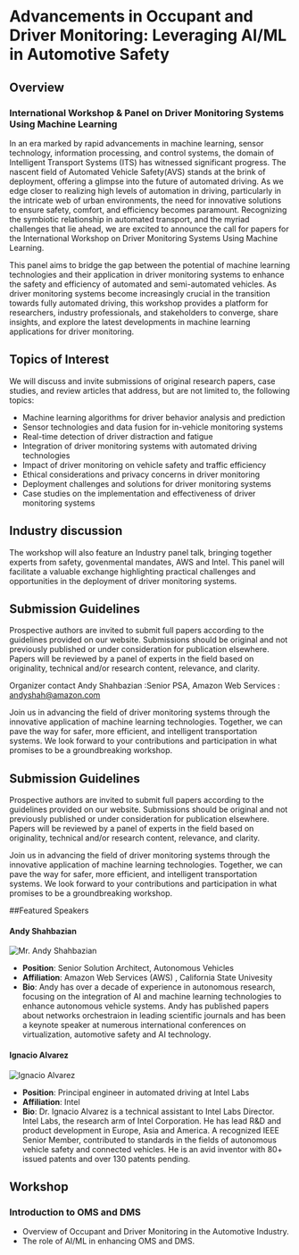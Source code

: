 # Advancements in Occupant and Driver Monitoring: Leveraging AI/ML in Automotive Safety

##  Overview
### International Workshop & Panel on Driver Monitoring Systems Using Machine Learning

In an era marked by rapid advancements in machine learning, sensor technology, information processing, and control systems, the domain of Intelligent Transport Systems (ITS) has witnessed significant progress. The nascent field of Automated Vehicle Safety(AVS) stands at the brink of deployment, offering a glimpse into the future of automated driving. As we edge closer to realizing high levels of automation in driving, particularly in the intricate web of urban environments, the need for innovative solutions to ensure safety, comfort, and efficiency becomes paramount. Recognizing the symbiotic relationship in automated transport, and the myriad challenges that lie ahead, we are excited to announce the call for papers for the International Workshop on Driver Monitoring Systems Using Machine Learning.

This panel aims to bridge the gap between the potential of machine learning technologies and their application in driver monitoring systems to enhance the safety and efficiency of automated and semi-automated vehicles. As driver monitoring systems become increasingly crucial in the transition towards fully automated driving, this workshop provides a platform for researchers, industry professionals, and stakeholders to converge, share insights, and explore the latest developments in machine learning applications for driver monitoring.

## Topics of Interest
We will discuss and invite submissions of original research papers, case studies, and review articles that address, but are not limited to, the following topics:
- Machine learning algorithms for driver behavior analysis and prediction
- Sensor technologies and data fusion for in-vehicle monitoring systems
- Real-time detection of driver distraction and fatigue
- Integration of driver monitoring systems with automated driving technologies
- Impact of driver monitoring on vehicle safety and traffic efficiency
- Ethical considerations and privacy concerns in driver monitoring
- Deployment challenges and solutions for driver monitoring systems 
- Case studies on the implementation and effectiveness of driver monitoring systems

## Industry discussion
The workshop will also feature an Industry panel talk, bringing together experts from safety, govenmental mandates, AWS and Intel. This panel will facilitate a valuable exchange highlighting practical challenges and opportunities in the deployment of driver monitoring systems.

## Submission Guidelines
Prospective authors are invited to submit full papers according to the guidelines provided on our website. Submissions should be original and not previously published or under consideration for publication elsewhere. Papers will be reviewed by a panel of experts in the field based on originality, technical and/or research content, relevance, and clarity.

Organizer contact Andy Shahbazian :Senior PSA, Amazon Web Services : andyshah@amazon.com

Join us in advancing the field of driver monitoring systems through the innovative application of machine learning technologies. Together, we can pave the way for safer, more efficient, and intelligent transportation systems. We look forward to your contributions and participation in what promises to be a groundbreaking workshop.

## Submission Guidelines

Prospective authors are invited to submit full papers according to the guidelines provided on our website. Submissions should be original and not previously published or under consideration for publication elsewhere. Papers will be reviewed by a panel of experts in the field based on originality, technical and/or research content, relevance, and clarity.



Join us in advancing the field of driver monitoring systems through the innovative application of machine learning technologies. Together, we can pave the way for safer, more efficient, and intelligent transportation systems. We look forward to your contributions and participation in what promises to be a groundbreaking workshop.

##Featured Speakers



#### Andy Shahbazian
![Mr. Andy Shahbazian]({{site.baseurl}}/me2.jpeg)

- **Position**: Senior Solution Architect, Autonomous Vehicles
- **Affiliation**: Amazon Web Services (AWS) , California State Univesity
- **Bio**: Andy has over a decade of experience in autonomous research, focusing on the integration of AI and machine learning technologies to enhance autonomous vehicle systems. Andy has published  papers about networks orchestraion in leading scientific journals and has been a keynote speaker at numerous international conferences on virtualization, automotive safety and AI technology.

#### Ignacio Alvarez
![Ignacio Alvarez]({{site.baseurl}}/ignacio.png)
- **Position**: Principal engineer in automated driving at Intel Labs
- **Affiliation**: Intel
- **Bio**:  Dr. Ignacio Alvarez  is a technical assistant to Intel Labs Director. Intel Labs, the research arm of Intel Corporation.  He has lead R&D and product development in Europe, Asia and America. A recognized IEEE Senior Member, contributed to standards in the fields of autonomous vehicle safety and connected vehicles. He is an avid inventor with 80+ issued patents and over 130 patents pending.


## Workshop 

###  Introduction to OMS and DMS
- Overview of Occupant and Driver Monitoring in the Automotive Industry.
- The role of AI/ML in enhancing OMS and DMS.
